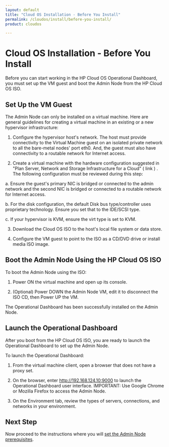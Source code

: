 ```yaml
---
layout: default
title: "Cloud OS Installation - Before You Install"
permalink: /cloudos/install/before-you-install/
product: cloudos

---
```


# Cloud OS Installation - Before You Install

Before you can start working in the HP Cloud OS Operational Dashboard, you must set up the VM guest and boot the Admin Node from the HP Cloud OS ISO. 

## Set Up the VM Guest

The Admin Node can only be installed on a virtual machine. Here are general guidelines for creating a virtual machine in an existing or a new hypervisor infrastructure:

1. Configure the hypervisor host's network. The host must provide connectivity to the Virtual Machine guest on an isolated private network to all the bare-metal nodes' port eth0. And, the guest must also have connectivity to a routable network for Internet access.

2. Create a virtual machine with the hardware configuration suggested in "Plan Server, Network and Storage Infrastructure for a Cloud" ( link ) . The following configuration must be
reviewed during this step:

 a. Ensure the guest's primary NIC is bridged or connected to the admin network and the second NIC is bridged or connected to a routable network for Internet access.

 b. For the disk configuration, the default Disk bus type/controller uses proprietary technology. Ensure you set that to the IDE/SCSI type.
 
 c. If your hypervisor is KVM, ensure the virt type is set to KVM.
 
3. Download the Cloud OS ISO to the host's local file system or data store.

4. Configure the VM guest to point to the ISO as a CD/DVD drive or install media ISO image. 

## Boot the Admin Node Using the HP Cloud OS ISO

To boot the Admin Node using the ISO:

1. Power ON the virtual machine and open up its console.

2. (Optional) Power DOWN the Admin Node VM, edit it to disconnect the ISO CD, then Power UP the VM.

The Operational Dashboard has been successfully installed on the Admin Node.

## Launch the Operational Dashboard

After you boot from the HP Cloud OS ISO, you are ready to launch the Operational Dashboard to set up the Admin
Node.

To launch the Operational Dashboard:

1. From the virtual machine client, open a browser that does not have a proxy set.

2. On the browser, enter http://192.168.124.10:9000 to launch the Operational Dashboard user interface. IMPORTANT: Use Google Chrome or Mozilla Firefox to access the Admin Node.

3. On the Environment tab, review the types of servers, connections, and networks in your environment.

## Next Step

Now proceed to the instructions where you will [set the Admin Node prerequisites](/cloudos/install/set-admin-node-prerequisites/).  




